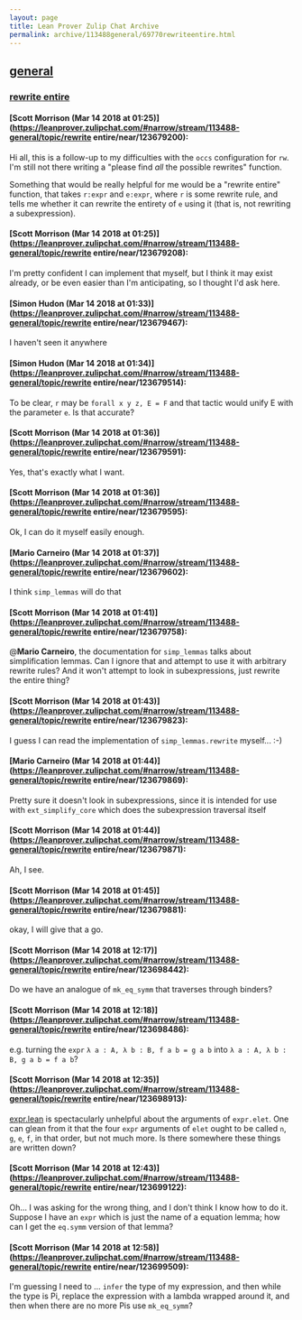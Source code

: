 ```yaml
---
layout: page
title: Lean Prover Zulip Chat Archive 
permalink: archive/113488general/69770rewriteentire.html
---
```


## [general](index.html)
### [rewrite entire](69770rewriteentire.html)

#### [Scott Morrison (Mar 14 2018 at 01:25)](https://leanprover.zulipchat.com/#narrow/stream/113488-general/topic/rewrite entire/near/123679200):
Hi all, this is a follow-up to my difficulties with the `occs` configuration for `rw`. I'm still not there writing a "please find _all_ the possible rewrites" function.

Something that would be really helpful for me would be a "rewrite entire" function, that takes `r:expr` and `e:expr`, where `r` is some rewrite rule, and tells me whether it can rewrite the entirety of `e` using it (that is, not rewriting a subexpression).

#### [Scott Morrison (Mar 14 2018 at 01:25)](https://leanprover.zulipchat.com/#narrow/stream/113488-general/topic/rewrite entire/near/123679208):
I'm pretty confident I can implement that myself, but I think it may exist already, or be even easier than I'm anticipating, so I thought I'd ask here.

#### [Simon Hudon (Mar 14 2018 at 01:33)](https://leanprover.zulipchat.com/#narrow/stream/113488-general/topic/rewrite entire/near/123679467):
I haven't seen it anywhere

#### [Simon Hudon (Mar 14 2018 at 01:34)](https://leanprover.zulipchat.com/#narrow/stream/113488-general/topic/rewrite entire/near/123679514):
To be clear, `r` may be `forall x y z, E = F` and that tactic would unify E with the parameter `e`. Is that accurate?

#### [Scott Morrison (Mar 14 2018 at 01:36)](https://leanprover.zulipchat.com/#narrow/stream/113488-general/topic/rewrite entire/near/123679591):
Yes, that's exactly what I want.

#### [Scott Morrison (Mar 14 2018 at 01:36)](https://leanprover.zulipchat.com/#narrow/stream/113488-general/topic/rewrite entire/near/123679595):
Ok, I can do it myself easily enough.

#### [Mario Carneiro (Mar 14 2018 at 01:37)](https://leanprover.zulipchat.com/#narrow/stream/113488-general/topic/rewrite entire/near/123679602):
I think `simp_lemmas` will do that

#### [Scott Morrison (Mar 14 2018 at 01:41)](https://leanprover.zulipchat.com/#narrow/stream/113488-general/topic/rewrite entire/near/123679758):
@**Mario Carneiro**, the documentation for `simp_lemmas` talks about simplification lemmas. Can I ignore that and
 attempt to use it with arbitrary rewrite rules? And it won't attempt to look in subexpressions, just rewrite the entire thing?

#### [Scott Morrison (Mar 14 2018 at 01:43)](https://leanprover.zulipchat.com/#narrow/stream/113488-general/topic/rewrite entire/near/123679823):
I guess I can read the implementation of `simp_lemmas.rewrite` myself... :-)

#### [Mario Carneiro (Mar 14 2018 at 01:44)](https://leanprover.zulipchat.com/#narrow/stream/113488-general/topic/rewrite entire/near/123679869):
Pretty sure it doesn't look in subexpressions, since it is intended for use with `ext_simplify_core` which does the subexpression traversal itself

#### [Scott Morrison (Mar 14 2018 at 01:44)](https://leanprover.zulipchat.com/#narrow/stream/113488-general/topic/rewrite entire/near/123679871):
Ah, I see.

#### [Scott Morrison (Mar 14 2018 at 01:45)](https://leanprover.zulipchat.com/#narrow/stream/113488-general/topic/rewrite entire/near/123679881):
okay, I will give that a go.

#### [Scott Morrison (Mar 14 2018 at 12:17)](https://leanprover.zulipchat.com/#narrow/stream/113488-general/topic/rewrite entire/near/123698442):
Do we have an analogue of `mk_eq_symm` that traverses through binders?

#### [Scott Morrison (Mar 14 2018 at 12:18)](https://leanprover.zulipchat.com/#narrow/stream/113488-general/topic/rewrite entire/near/123698486):
e.g. turning the `expr` `λ a : A, λ b : B, f a b = g a b` into `λ a : A, λ b : B, g a b = f a b`?

#### [Scott Morrison (Mar 14 2018 at 12:35)](https://leanprover.zulipchat.com/#narrow/stream/113488-general/topic/rewrite entire/near/123698913):
[expr.lean](https://github.com/leanprover/lean/blob/master/library/init/meta/expr.lean) is spectacularly unhelpful about the arguments of `expr.elet`. One can glean from it that the four `expr` arguments of `elet` ought to be called `n`, `g`, `e`, `f`, in that order, but not much more. Is there somewhere these things are written down?

#### [Scott Morrison (Mar 14 2018 at 12:43)](https://leanprover.zulipchat.com/#narrow/stream/113488-general/topic/rewrite entire/near/123699122):
Oh... I was asking for the wrong thing, and I don't think I know how to do it. Suppose I have an `expr` which is just the name of a equation lemma; how can I get the `eq.symm` version of that lemma?

#### [Scott Morrison (Mar 14 2018 at 12:58)](https://leanprover.zulipchat.com/#narrow/stream/113488-general/topic/rewrite entire/near/123699509):
I'm guessing I need to ... `infer` the type of my expression, and then while the type is Pi, replace the expression with a lambda wrapped around it, and then when there are no more Pis use `mk_eq_symm`?

